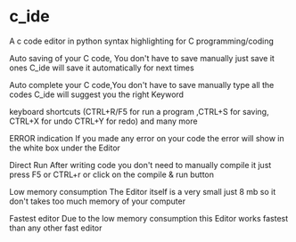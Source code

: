 # c_ide
A c code editor in python
syntax highlighting for C programming/coding


Auto saving of your C code,
You don't have to save manually just save it ones
C_ide will save it automatically for next times


Auto complete
your C code,You don't have to save manually type all the codes
C_ide will suggest you the right Keyword


keyboard shortcuts
(CTRL+R/F5 for run a program ,CTRL+S for saving, CTRL+X for undo CTRL+Y for redo) and many more


ERROR indication
If you made any error on your code the error will show in the white box under the Editor


Direct Run
After writing code you don't need to manually compile it just press F5 or CTRL+r or click on the compile & run button


Low memory consumption
The Editor itself is a very small just 8 mb so it don't takes too much memory of your computer


Fastest editor
Due to the low memory consumption this Editor works fastest than any other fast editor
